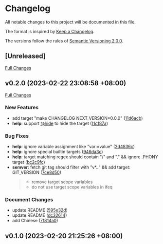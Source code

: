 # Changelog

All notable changes to this project will be documented in this file.

The format is inspired by [Keep a Changelog](http://keepachangelog.com/en/1.0.0/).

The versions follow the rules of [Semantic Versioning 2.0.0](http://semver.org/spec/v2.0.0.html).

## [Unreleased]

[Full Changes](https://github.com/adoyle-h/makefile-utils/compare/v0.2.0...HEAD)


<a name="v0.2.0"></a>
## v0.2.0 (2023-02-22 23:08:58 +08:00)

[Full Changes](https://github.com/adoyle-h/makefile-utils/compare/v0.1.0...v0.2.0)

### New Features

- add target "make CHANGELOG NEXT_VERSION=0.0.0" ([11d6acb](https://github.com/adoyle-h/makefile-utils/commit/11d6acb20421af1ed2917cc1203140de022dbeae))
- **help**: support [@hide](https://github.com/hide) to hide the target ([11c187a](https://github.com/adoyle-h/makefile-utils/commit/11c187a16e7b0362392fc3afa0480981fcbd7172))

### Bug Fixes

- **help**: ignore variable assignment like "var:=value" ([2d4836c](https://github.com/adoyle-h/makefile-utils/commit/2d4836c40e15db533aa66dc6e270ef018632eeea))
- **help**: ignore special builtin targets ([946da3c](https://github.com/adoyle-h/makefile-utils/commit/946da3c71135206ea31302c0999b2bfcdc11ac86))
- **help**: target matching regex should contain "/" and "." && ignore .PHONY target ([bc2c9fc](https://github.com/adoyle-h/makefile-utils/commit/bc2c9fcb26c85bcfd081aaad6fb576b13459fb4d))
- **semver**: fetch git tag should filter with "v*.*.*" && add target: GIT_VERSION ([7ce8d50](https://github.com/adoyle-h/makefile-utils/commit/7ce8d507a1eee868ee2ef1032e0718837282d53f))
  > - remove target scope variables
  > - do not use target scope variables in ifeq

### Document Changes

- update README ([595e32d](https://github.com/adoyle-h/makefile-utils/commit/595e32d340f9032a0747295561c96f19f4cda480))
- update README ([dc32614](https://github.com/adoyle-h/makefile-utils/commit/dc32614eae73069add90ed35285e4741c0df0fad))
- add Chinese ([7f814a0](https://github.com/adoyle-h/makefile-utils/commit/7f814a06adfc611ed491fb2c774ee0da4d3fb213))

<a name="v0.1.0"></a>
## v0.1.0 (2023-02-20 21:25:26 +08:00)

